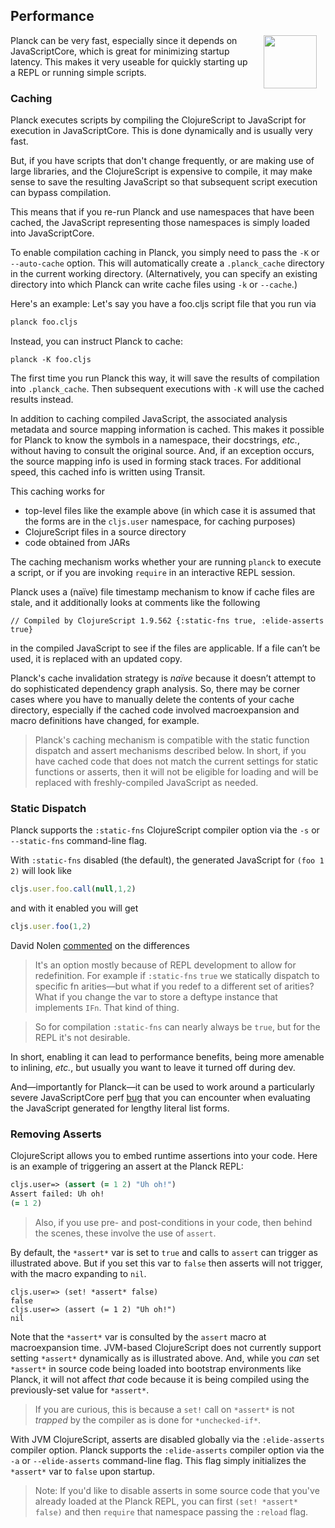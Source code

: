 ## Performance

<img width="85" align="right" style="margin: 0ex 1em" src="img/performance.jpg">
Planck can be very fast, especially since it depends on JavaScriptCore, which is great for minimizing startup latency. This makes it very useable for quickly starting up a REPL or running simple scripts.

### Caching

Planck executes scripts by compiling the ClojureScript to JavaScript for execution in JavaScriptCore. This is done dynamically and is usually very fast.

But, if you have scripts that don't change frequently, or are making use of large libraries, and the ClojureScript is expensive to compile, it may make sense to save the resulting JavaScript so that subsequent script execution can bypass compilation.

This means that if you re-run Planck and use namespaces that have been cached, the JavaScript representing those namespaces is simply loaded into JavaScriptCore. 

To enable compilation caching in Planck, you simply need to pass the `-K` or `-​-​auto-cache` option. This will automatically create a `.planck_cache` directory in the current working directory. (Alternatively, you can specify an existing directory into which Planck can write cache files using `-k` or `-​-​cache`.) 

Here's an example: Let's say you have a foo.cljs script file that you run via

```sh
planck foo.cljs
```

Instead, you can instruct Planck to cache:

```
planck -K foo.cljs
```

The first time you run Planck this way, it will save the results of compilation into `.planck_cache`. Then subsequent executions with `-K` will use the cached results instead.

In addition to caching compiled JavaScript, the associated analysis metadata and source mapping information is cached. This makes it possible for Planck to know the symbols in a namespace, their docstrings, _etc._, without having to consult the original source. And, if an exception occurs, the source mapping info is used in forming stack traces. For additional speed, this cached info is written using Transit.

This caching works for

* top-level files like the example above (in which case it is assumed that the forms are in the `cljs.user` namespace, for caching purposes)
* ClojureScript files in a source directory
* code obtained from JARs

The caching mechanism works whether your are running `planck` to execute a script, or if you are invoking `require` in an interactive REPL session.

Planck uses a (naïve) file timestamp mechanism to know if cache files are stale, and it additionally looks at comments like the following

```
// Compiled by ClojureScript 1.9.562 {:static-fns true, :elide-asserts true}
```

in the compiled JavaScript to see if the files are applicable. If a file can’t be used, it is replaced with an updated copy.

Planck's cache invalidation strategy is _naïve_ because it doesn’t attempt to do sophisticated dependency graph analysis. So, there may be corner cases where you have to manually delete the contents of your cache directory, especially if the cached code involved macroexpansion and macro definitions have changed, for example.

> Planck's caching mechanism is compatible with the static function dispatch and assert mechanisms described below. In short, if you have cached code that does not match the current settings for static functions or asserts, then it will not be eligible for loading and will be replaced with freshly-compiled JavaScript as needed. 

### Static Dispatch

Planck supports the `:static-fns` ClojureScript compiler option via the `-s` or `-​-​static-fns` command-line flag.

With `:static-fns` disabled (the default), the generated JavaScript for `(foo 1 2)` will look like 

```js
cljs.user.foo.call(null,1,2)
```

and with it enabled you will get

```js
cljs.user.foo(1,2)
```

David Nolen [commented](https://groups.google.com/forum/m/#!msg/clojurescript/holhVap5Rjc/f9bUE26waakJ) on the differences

> It's an option mostly because of REPL development to allow for redefinition. For example if `:static-fns` `true` we statically dispatch to specific fn arities—but what if you redef to a different set of arities? What if you change the var to store a deftype instance that implements `IFn`. That kind of thing.


> So for compilation `:static-fns` can nearly always be `true`, but for the REPL it's not desirable.


In short, enabling it can lead to performance benefits, being more amenable to inlining, _etc._, but usually you want to leave it turned off during dev.

And—importantly for Planck—it can be used to work around a particularly severe JavaScriptCore perf [bug](http://dev.clojure.org/jira/browse/CLJS-910) that you can encounter when evaluating the JavaScript generated for lengthy literal list forms.

### Removing Asserts

ClojureScript allows you to embed runtime assertions into your code. Here is an example of triggering an assert at the Planck REPL:

```clojure
cljs.user=> (assert (= 1 2) "Uh oh!")
Assert failed: Uh oh!
(= 1 2)
```

> Also, if you use pre- and post-conditions in your code, then behind the scenes, these involve the use of `assert`.

By default, the `*assert*` var is set to `true` and calls to `assert` can trigger as illustrated above. But if you set this var to `false` then asserts will not trigger, with the macro expanding to `nil`.

```
cljs.user=> (set! *assert* false)
false
cljs.user=> (assert (= 1 2) "Uh oh!")
nil
```

Note that the `*assert*` var is consulted by the `assert` macro at macroexpansion time. JVM-based ClojureScript does not currently support setting `*assert*` dynamically as is illustrated above. And, while you _can_ set `*assert*` in source code being loaded into bootstrap environments like Planck, it will not affect _that_ code because it is being compiled using the previously-set value for `*assert*`.

> If you are curious, this is because a `set!` call on `*assert*` is not _trapped_ by the compiler as is done for `*unchecked-if*`.

With JVM ClojureScript, asserts are disabled globally via the `:elide-asserts` compiler option. Planck supports the `:elide-asserts` compiler option via the `-a` or `-​-​elide-asserts` command-line flag. This flag simply initializes the `*assert*` var to `false` upon startup.

> Note: If you'd like to disable asserts in some source code that you've already loaded at the Planck REPL, you can first `(set! *assert* false)` and then `require` that namespace passing the `:reload` flag.


